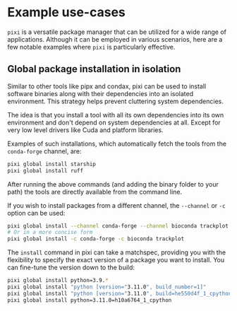 # Example use-cases

`pixi` is a versatile package manager that can be utilized for a wide range of applications.
Although it can be employed in various scenarios, here are a few notable examples where `pixi` is particularly effective.

## Global package installation in isolation

Similar to other tools like pipx and condax, pixi can be used to install software binaries along with their dependencies into an isolated environment.
This strategy helps prevent cluttering system dependencies.

The idea is that you install a tool with all its own dependencies into its own environment and don't depend on system dependencies at all.
Except for very low level drivers like Cuda and platform libraries.

Examples of such installations, which automatically fetch the tools from the `conda-forge` channel, are:

```bash
pixi global install starship
pixi global install ruff
```

After running the above commands (and adding the binary folder to your path) the tools are directly available from the command line.

If you wish to install packages from a different channel, the `--channel` or `-c` option can be used:

```bash
pixi global install --channel conda-forge --channel bioconda trackplot
# Or in a more concise form
pixi global install -c conda-forge -c bioconda trackplot
```

The `install` command in pixi can take a matchspec, providing you with the flexibility to specify the exact version of a package you want to install.
You can fine-tune the version down to the build:

```bash
pixi global install python=3.9.*
pixi global install "python [version="3.11.0", build_number=1]"
pixi global install "python [version="3.11.0", build=he550d4f_1_cpython]"
pixi global install python=3.11.0=h10a6764_1_cpython
```
